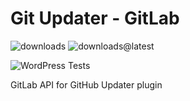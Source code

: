# Git Updater - GitLab

![downloads](https://img.shields.io/github/downloads/afragen/git-updater-gitlab/total) ![downloads@latest](https://img.shields.io/github/downloads/afragen/git-updater-gitlab/latest/total)

![WordPress Tests](https://github.com/afragen/git-updater-gitlab/workflows/WordPress%20Tests/badge.svg)

GitLab API for GitHub Updater plugin
